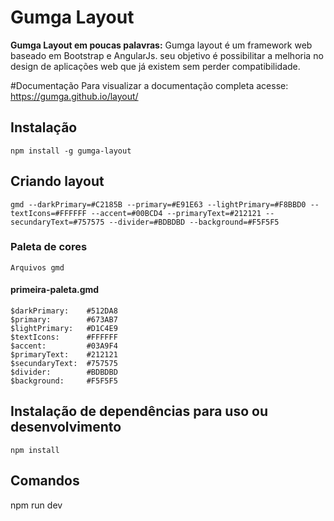 # Gumga Layout

**Gumga Layout em poucas palavras:**
Gumga layout é um framework web baseado em Bootstrap e AngularJs. seu objetivo é possibilitar a melhoria no design de aplicações web que já existem sem perder compatibilidade.

#Documentação
Para visualizar a documentação completa acesse: https://gumga.github.io/layout/

## Instalação
```
npm install -g gumga-layout
```

## Criando layout
```
gmd --darkPrimary=#C2185B --primary=#E91E63 --lightPrimary=#F8BBD0 --textIcons=#FFFFFF --accent=#00BCD4 --primaryText=#212121 --secundaryText=#757575 --divider=#BDBDBD --background=#F5F5F5
```

### Paleta de cores
```
Arquivos gmd
```
#### primeira-paleta.gmd
```
$darkPrimary:    #512DA8
$primary:        #673AB7
$lightPrimary:   #D1C4E9
$textIcons:      #FFFFFF
$accent:         #03A9F4
$primaryText:    #212121
$secundaryText:  #757575
$divider:        #BDBDBD
$background:     #F5F5F5
```

## Instalação de dependências para uso ou desenvolvimento

```npm install```

## Comandos
npm run dev
